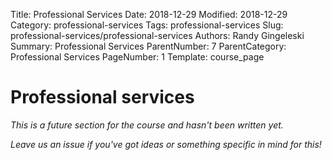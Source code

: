 Title: Professional Services
Date: 2018-12-29
Modified: 2018-12-29
Category: professional-services
Tags: professional-services
Slug: professional-services/professional-services
Authors: Randy Gingeleski
Summary: Professional Services
ParentNumber: 7
ParentCategory: Professional Services
PageNumber: 1
Template: course_page


# Professional services

*This is a future section for the course and hasn't been written yet.*

*Leave us an issue if you've got ideas or something specific in mind for this!*
